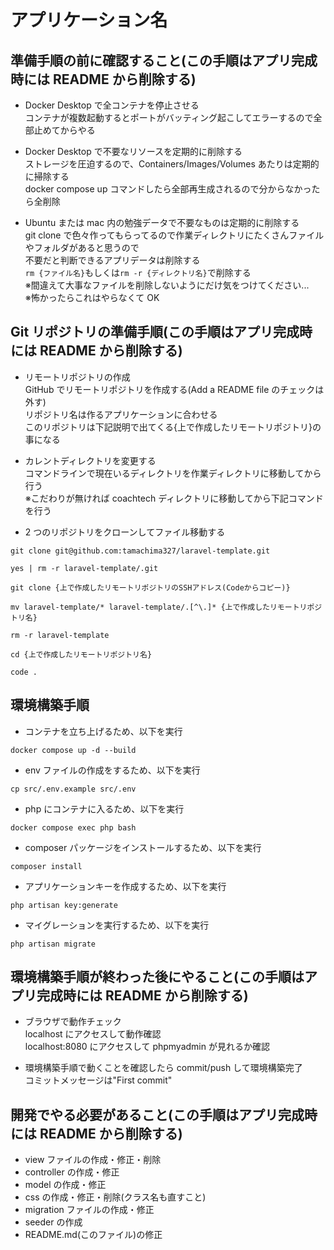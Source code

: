 # アプリケーション名

## 準備手順の前に確認すること(この手順はアプリ完成時には README から削除する)

-   Docker Desktop で全コンテナを停止させる  
    コンテナが複数起動するとポートがバッティング起こしてエラーするので全部止めてからやる

-   Docker Desktop で不要なリソースを定期的に削除する  
    ストレージを圧迫するので、Containers/Images/Volumes あたりは定期的に掃除する  
    docker compose up コマンドしたら全部再生成されるので分からなかったら全削除

-   Ubuntu または mac 内の勉強データで不要なものは定期的に削除する  
    git clone で色々作ってもらってるので作業ディレクトリにたくさんファイルやフォルダがあると思うので  
    不要だと判断できるアプリデータは削除する  
    `rm {ファイル名}`もしくは`rm -r {ディレクトリ名}`で削除する  
    ※間違えて大事なファイルを削除しないようにだけ気をつけてください...  
    ※怖かったらこれはやらなくて OK

## Git リポジトリの準備手順(この手順はアプリ完成時には README から削除する)

-   リモートリポジトリの作成  
    GitHub でリモートリポジトリを作成する(Add a README file のチェックは外す)  
    リポジトリ名は作るアプリケーションに合わせる  
    このリポジトリは下記説明で出てくる{上で作成したリモートリポジトリ}の事になる

-   カレントディレクトリを変更する  
    コマンドラインで現在いるディレクトリを作業ディレクトリに移動してから行う  
    ※こだわりが無ければ coachtech ディレクトリに移動してから下記コマンドを行う

-   2 つのリポジトリをクローンしてファイル移動する

```
git clone git@github.com:tamachima327/laravel-template.git
```

```
yes | rm -r laravel-template/.git
```

```
git clone {上で作成したリモートリポジトリのSSHアドレス(Codeからコピー)}
```

```
mv laravel-template/* laravel-template/.[^\.]* {上で作成したリモートリポジトリ名}
```

```
rm -r laravel-template
```

```
cd {上で作成したリモートリポジトリ名}
```

```
code .
```

## 環境構築手順

-   コンテナを立ち上げるため、以下を実行

```
docker compose up -d --build
```

-   env ファイルの作成をするため、以下を実行

```
cp src/.env.example src/.env
```

-   php にコンテナに入るため、以下を実行

```
docker compose exec php bash
```

-   composer パッケージをインストールするため、以下を実行

```
composer install
```

-   アプリケーションキーを作成するため、以下を実行

```
php artisan key:generate
```

-   マイグレーションを実行するため、以下を実行

```
php artisan migrate
```

## 環境構築手順が終わった後にやること(この手順はアプリ完成時には README から削除する)

-   ブラウザで動作チェック  
    localhost にアクセスして動作確認  
    localhost:8080 にアクセスして phpmyadmin が見れるか確認

-   環境構築手順で動くことを確認したら commit/push して環境構築完了  
    コミットメッセージは"First commit"

## 開発でやる必要があること(この手順はアプリ完成時には README から削除する)

-   view ファイルの作成・修正・削除
-   controller の作成・修正
-   model の作成・修正
-   css の作成・修正・削除(クラス名も直すこと)
-   migration ファイルの作成・修正
-   seeder の作成
-   README.md(このファイル)の修正
